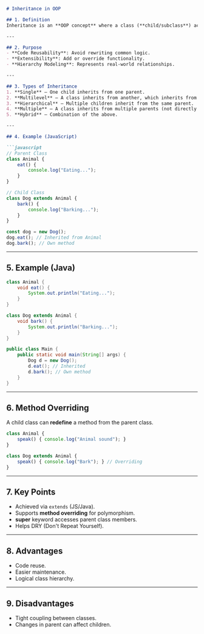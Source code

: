 
````markdown
# Inheritance in OOP

## 1. Definition
Inheritance is an **OOP concept** where a class (**child/subclass**) acquires properties and behaviors from another class (**parent/superclass**).

---

## 2. Purpose
- **Code Reusability**: Avoid rewriting common logic.
- **Extensibility**: Add or override functionality.
- **Hierarchy Modeling**: Represents real-world relationships.

---

## 3. Types of Inheritance
1. **Single** – One child inherits from one parent.
2. **Multilevel** – A class inherits from another, which inherits from another.
3. **Hierarchical** – Multiple children inherit from the same parent.
4. **Multiple** – A class inherits from multiple parents (not directly in Java, possible via interfaces).
5. **Hybrid** – Combination of the above.

---

## 4. Example (JavaScript)

```javascript
// Parent Class
class Animal {
    eat() {
        console.log("Eating...");
    }
}

// Child Class
class Dog extends Animal {
    bark() {
        console.log("Barking...");
    }
}

const dog = new Dog();
dog.eat(); // Inherited from Animal
dog.bark(); // Own method
````

---

## 5. Example (Java)

```java
class Animal {
    void eat() {
        System.out.println("Eating...");
    }
}

class Dog extends Animal {
    void bark() {
        System.out.println("Barking...");
    }
}

public class Main {
    public static void main(String[] args) {
        Dog d = new Dog();
        d.eat(); // Inherited
        d.bark(); // Own method
    }
}
```

---

## 6. Method Overriding

A child class can **redefine** a method from the parent class.

```javascript
class Animal {
    speak() { console.log("Animal sound"); }
}

class Dog extends Animal {
    speak() { console.log("Bark"); } // Overriding
}
```

---

## 7. Key Points

* Achieved via `extends` (JS/Java).
* Supports **method overriding** for polymorphism.
* **super** keyword accesses parent class members.
* Helps DRY (Don't Repeat Yourself).

---

## 8. Advantages

* Code reuse.
* Easier maintenance.
* Logical class hierarchy.

---

## 9. Disadvantages

* Tight coupling between classes.
* Changes in parent can affect children.

```


```
